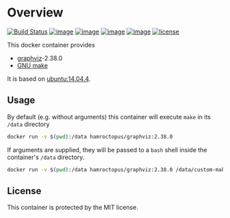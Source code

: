 Overview
========
[![Build Status](https://travis-ci.org/EricCrosson/graphviz.svg?branch=graphviz)](https://travis-ci.org/EricCrosson/graphviz)
[![image](https://imagelayers.io/badge/hamroctopus/graphviz:2.38.0.svg)](https://imagelayers.io/?images=hamroctopus/graphviz:latest)
[![image](https://img.shields.io/badge/docker-ready-blue.svg)](https://hub.docker.com/r/hamroctopus/graphviz/)
[![image](https://img.shields.io/docker/pulls/hamroctopus/graphviz.svg?maxAge=2592000)](https://hub.docker.com/r/hamroctopus/graphviz/)
[![image](https://img.shields.io/docker/stars/hamroctopus/graphviz.svg?maxAge=2592000)](https://hub.docker.com/r/hamroctopus/graphviz/)
[![license](https://img.shields.io/github/license/mashape/apistatus.svg?maxAge=2592000)]()

This docker container provides

  - [graphviz](http://www.graphviz.org/)-2.38.0
  - [GNU make](https://www.gnu.org/software/make/)

It is based on [ubuntu:14.04.4](https://hub.docker.com/_/ubuntu/).

Usage
-----

By default (e.g. without arguments) this container will execute `make` in its
`/data` directory

```bash
docker run -v $(pwd):/data hamroctopus/graphviz:2.38.0
```

If arguments are supplied, they will be passed to a `bash` shell inside the
container's `/data` directory.

```bash
docker run -v $(pwd):/data hamroctopus/graphviz:2.38.0 /data/custom-make-script
```

License
-------

This container is protected by the MIT license.

